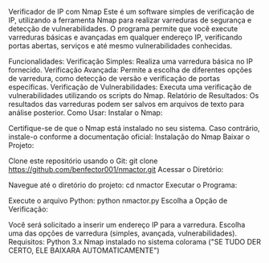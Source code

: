Verificador de IP com Nmap
Este é um software simples de verificação de IP, utilizando a ferramenta Nmap para realizar varreduras de segurança e detecção de vulnerabilidades. O programa permite que você execute varreduras básicas e avançadas em qualquer endereço IP, verificando portas abertas, serviços e até mesmo vulnerabilidades conhecidas.

Funcionalidades:
Verificação Simples: Realiza uma varredura básica no IP fornecido.
Verificação Avançada: Permite a escolha de diferentes opções de varredura, como detecção de versão e verificação de portas específicas.
Verificação de Vulnerabilidades: Executa uma verificação de vulnerabilidades utilizando os scripts do Nmap.
Relatório de Resultados: Os resultados das varreduras podem ser salvos em arquivos de texto para análise posterior.
Como Usar:
Instalar o Nmap:

Certifique-se de que o Nmap está instalado no seu sistema. Caso contrário, instale-o conforme a documentação oficial:
Instalação do Nmap
Baixar o Projeto:

Clone este repositório usando o Git:
git clone https://github.com/benfector001/nmactor.git
Acessar o Diretório:

Navegue até o diretório do projeto:
cd nmactor
Executar o Programa:

Execute o arquivo Python:
python nmactor.py
Escolha a Opção de Verificação:

Você será solicitado a inserir um endereço IP para a varredura.
Escolha uma das opções de varredura (simples, avançada, vulnerabilidades).
Requisitos:
Python 3.x
Nmap instalado no sistema
colorama ("SE TUDO DER CERTO, ELE BAIXARA AUTOMATICAMENTE")

